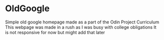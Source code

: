 # OldGoogle
Simple old google homepage made as a part of the Odin Project Curriculum
This webpage was made in a rush as I was busy with college obligations
It is not responsive for now but might add that later
